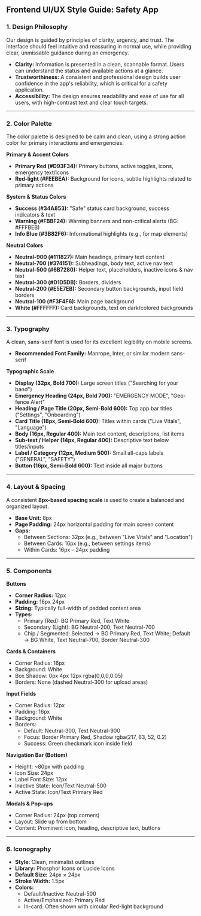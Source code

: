 ## Frontend UI/UX Style Guide: Safety App

### 1. Design Philosophy
Our design is guided by principles of clarity, urgency, and trust. The interface should feel intuitive and reassuring in normal use, while providing clear, unmissable guidance during an emergency.

- **Clarity:** Information is presented in a clean, scannable format. Users can understand the status and available actions at a glance.
- **Trustworthiness:** A consistent and professional design builds user confidence in the app's reliability, which is critical for a safety application.
- **Accessibility:** The design ensures readability and ease of use for all users, with high-contrast text and clear touch targets.

---

### 2. Color Palette
The color palette is designed to be calm and clean, using a strong action color for primary interactions and emergencies.

**Primary & Accent Colors**
- **Primary Red (#D93F34):** Primary buttons, active toggles, icons, emergency text/icons
- **Red-light (#FEEBEA):** Background for icons, subtle highlights related to primary actions

**System & Status Colors**
- **Success (#34A853):** "Safe" status card background, success indicators & text
- **Warning (#FBBF24):** Warning banners and non-critical alerts (BG: #FFFBEB)
- **Info Blue (#3B82F6):** Informational highlights (e.g., for map elements)

**Neutral Colors**
- **Neutral-900 (#111827):** Main headings, primary text content
- **Neutral-700 (#374151):** Subheadings, body text, active nav text
- **Neutral-500 (#6B7280):** Helper text, placeholders, inactive icons & nav text
- **Neutral-300 (#D1D5DB):** Borders, dividers
- **Neutral-200 (#E5E7EB):** Secondary button backgrounds, input field borders
- **Neutral-100 (#F3F4F6):** Main page background
- **White (#FFFFFF):** Card backgrounds, text on dark/colored backgrounds

---

### 3. Typography
A clean, sans-serif font is used for its excellent legibility on mobile screens.
- **Recommended Font Family:** Manrope, Inter, or similar modern sans-serif

**Typographic Scale**
- **Display (32px, Bold 700):** Large screen titles ("Searching for your band")
- **Emergency Heading (24px, Bold 700):** "EMERGENCY MODE", "Geo-fence Alert"
- **Heading / Page Title (20px, Semi-Bold 600):** Top app bar titles ("Settings", "Onboarding")
- **Card Title (18px, Semi-Bold 600):** Titles within cards ("Live Vitals", "Language")
- **Body (16px, Regular 400):** Main text content, descriptions, list items
- **Sub-text / Helper (14px, Regular 400):** Descriptive text below titles/inputs
- **Label / Category (12px, Medium 500):** Small all-caps labels ("GENERAL", "SAFETY")
- **Button (16px, Semi-Bold 600):** Text inside all major buttons

---

### 4. Layout & Spacing
A consistent **8px-based spacing scale** is used to create a balanced and organized layout.
- **Base Unit:** 8px
- **Page Padding:** 24px horizontal padding for main screen content
- **Gaps:**
  - Between Sections: 32px (e.g., between "Live Vitals" and "Location")
  - Between Cards: 16px (e.g., between settings items)
  - Within Cards: 16px – 24px padding

---

### 5. Components

**Buttons**
- **Corner Radius:** 12px
- **Padding:** 16px 24px
- **Sizing:** Typically full-width of padded content area
- **Types:**
  - Primary (Red): BG Primary Red, Text White
  - Secondary (Light): BG Neutral-200, Text Neutral-700
  - Chip / Segmented: Selected → BG Primary Red, Text White; Default → BG White, Text Neutral-700, Border Neutral-300

**Cards & Containers**
- Corner Radius: 16px
- Background: White
- Box Shadow: 0px 4px 12px rgba(0,0,0,0.05)
- Borders: None (dashed Neutral-300 for upload areas)

**Input Fields**
- Corner Radius: 12px
- Padding: 16px
- Background: White
- Borders:
  - Default: Neutral-300, Text Neutral-900
  - Focus: Border Primary Red, Shadow rgba(217, 63, 52, 0.2)
  - Success: Green checkmark icon inside field

**Navigation Bar (Bottom)**
- Height: ~80px with padding
- Icon Size: 24px
- Label Font Size: 12px
- Inactive State: Icon/Text Neutral-500
- Active State: Icon/Text Primary Red

**Modals & Pop-ups**
- Corner Radius: 24px (top corners)
- Layout: Slide up from bottom
- Content: Prominent icon, heading, descriptive text, buttons

---

### 6. Iconography
- **Style:** Clean, minimalist outlines
- **Library:** Phosphor Icons or Lucide Icons
- **Default Size:** 24px × 24px
- **Stroke Width:** 1.5px
- **Colors:**
  - Default/Inactive: Neutral-500
  - Active/Emphasized: Primary Red
  - In-card: Often shown with circular Red-light background


